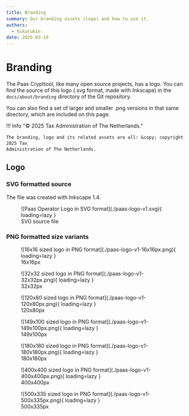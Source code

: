 ```yaml
---
title: Branding
summary: Our branding assets (logo) and how to use it.
authors:
  - hikarukin
date: 2025-03-10
---
```


# Branding

The Paas Crypttool, like many open source projects, has a logo. You can find the
source of this logo (.svg format, made with Inkscape) in the `docs/about/branding`
directory of the Git repository.

You can also find a set of larger and smaller .png versions in that same directory,
which are included on this page.

!!! Info "&copy; 2025 Tax Administration of The Netherlands."

    The branding, logo and its related assets are all: &copy; copyright 2025 Tax
    Administration of The Netherlands.

## Logo

### SVG formatted source

The file was created with Inkscape 1.4.

<figure markdown="span">
  ![Paas Operator Logo in SVG format](./paas-logo-v1.svg){ loading=lazy }
  <figcaption>SVG source file</figcaption>
</figure>

### PNG formatted size variants

<figure markdown="span">
  ![16x16 sized logo in PNG format](./paas-logo-v1-16x16px.png){ loading=lazy }
  <figcaption>16x16px</figcaption>
</figure>

<figure markdown="span">
  ![32x32 sized logo in PNG format](./paas-logo-v1-32x32px.png){ loading=lazy }
  <figcaption>32x32px</figcaption>
</figure>

<figure markdown="span">
  ![120x80 sized logo in PNG format](./paas-logo-v1-120x80px.png){ loading=lazy }
  <figcaption>120x80px</figcaption>
</figure>

<figure markdown="span">
  ![149x100 sized logo in PNG format](./paas-logo-v1-149x100px.png){ loading=lazy }
  <figcaption>149x100px</figcaption>
</figure>

<figure markdown="span">
  ![180x180 sized logo in PNG format](./paas-logo-v1-180x180px.png){ loading=lazy }
  <figcaption>180x180px</figcaption>
</figure>

<figure markdown="span">
  ![400x400 sized logo in PNG format](./paas-logo-v1-400x400px.png){ loading=lazy }
  <figcaption>400x400px</figcaption>
</figure>

<figure markdown="span">
  ![500x335 sized logo in PNG format](./paas-logo-v1-500x335px.png){ loading=lazy }
  <figcaption>500x335px</figcaption>
</figure>
